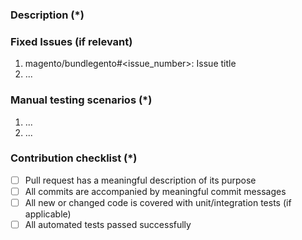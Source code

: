 <!---
    Thank you for contributing to bundlegento.
    To help us process this pull request we recommend that you add the following information:
     - Summary of the pull request,
     - Issue(s) related to the changes made,
     - Manual testing scenarios
    Fields marked with (*) are required. Please don't remove the template.
-->

<!--- Please provide a general summary of the Pull Request in the Title above -->

### Description (\*)

<!---
    Please provide a description of the changes proposed in the pull request.
    Letting us know what has changed and why it needed changing will help us validate this pull request.
-->

### Fixed Issues (if relevant)

<!---
    If relevant, please provide a list of fixed issues in the format magento/bundlegento#<issue_number>.
    There could be 1 or more issues linked here and it will help us find some more information about the reasoning behind this change.
-->

1. magento/bundlegento#<issue_number>: Issue title
2. ...

### Manual testing scenarios (\*)

<!---
    Please provide a set of unambiguous steps to test the proposed code change.
    Giving us manual testing scenarios will help with the processing and validation process.
-->

1. ...
2. ...

### Contribution checklist (\*)

-   [ ] Pull request has a meaningful description of its purpose
-   [ ] All commits are accompanied by meaningful commit messages
-   [ ] All new or changed code is covered with unit/integration tests (if applicable)
-   [ ] All automated tests passed successfully
